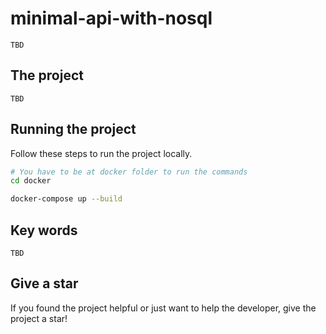 # minimal-api-with-nosql
`TBD`

## The project
`TBD`

## Running the project
Follow these steps to run the project locally.
```bash
# You have to be at docker folder to run the commands
cd docker

docker-compose up --build 
```

## Key words
`TBD`

## Give a star
If you found the project helpful or just want to help the developer, give the project a star!